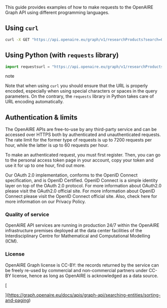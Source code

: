 This guide provides examples of how to make requests to the OpenAIRE Graph API using different programming languages.

## Using `curl`[​](https://graph.openaire.eu/docs/apis/graph-api/#using-curl "Direct link to heading")

```bash
curl -X GET "https://api.openaire.eu/graph/v1/researchProducts?search=OpenAIRE%20Graph&type=publication&page=1&pageSize=10&sortBy=relevance%20DESC" -H "accept: application/json"
```

## Using Python (with `requests` library)[​](https://graph.openaire.eu/docs/apis/graph-api/#using-python-with-requests-library "Direct link to heading")

```python
import requestsurl = "https://api.openaire.eu/graph/v1/researchProducts"params = {    "search": "OpenAIRE Graph",    "type": "publication",    "page": 1,    "pageSize": 10,    "sortBy": "relevance DESC"}headers = {    "accept": "application/json"}response = requests.get(url, headers=headers, params=params)if response.status_code == 200:    data = response.json()    print(data)else:    print(f"Failed to retrieve data: {response.status_code}")
```

note

Note that when using `curl` you should ensure that the URL is properly encoded, especially when using special characters or spaces in the query parameters. On the contrary, the `requests` library in Python takes care of URL encoding automatically.


## Authentication & limits
The OpenAIRE APIs are free-to-use by any third-party service and can be accessed over HTTPS both by authenticated and unauthenticated requests. The rate limit for the former type of requests is up to 7200 requests per hour, while the latter is up to 60 requests per hour.

To make an authenticated request, you must first register. Then, you can go to the personal access token page in your account, copy your token and use it for up to one hour, find out more.

Our OAuth 2.0 implementation, conforms to the OpenID Connect specification, and is OpenID Certified. OpenID Connect is a simple identity layer on top of the OAuth 2.0 protocol. For more information about OAuth2.0 please visit the OAuth2.0 official site. For more information about OpenID Connect please visit the OpenID Connect official site. Also, check here for more information on our Privacy Policy.

### Quality of service
OpenAIRE API services are running in production 24/7 within the OpenAIRE infrastructure premises deployed at the data center facilities of the Interdisciplinary Centre for Mathematical and Computational Modelling (ICM).

### License
OpenAIRE Graph license is CC-BY: the records returned by the service can be freely re-used by commercial and non-commercial partners under CC-BY license, hence as long as OpenAIRE is acknowledged as a data source.


[

](https://graph.openaire.eu/docs/apis/graph-api/searching-entities/sorting-and-paging)